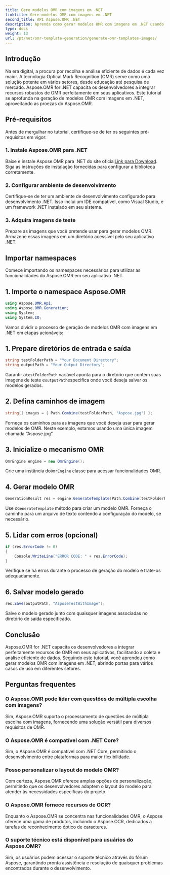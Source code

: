 ```yaml
---
title: Gere modelos OMR com imagens em .NET
linktitle: Gere modelos OMR com imagens em .NET
second_title: API Aspose.OMR .NET
description: Aprenda como gerar modelos OMR com imagens em .NET usando Aspose.OMR para coleta e análise eficiente de dados. Comece hoje!
type: docs
weight: 13
url: /pt/net/omr-template-generation/generate-omr-templates-images/
---
```

## Introdução
Na era digital, a procura por recolha e análise eficiente de dados é cada vez maior. A tecnologia Optical Mark Recognition (OMR) serve como uma solução potente em vários setores, desde educação até pesquisa de mercado. Aspose.OMR for .NET capacita os desenvolvedores a integrar recursos robustos de OMR perfeitamente em seus aplicativos. Este tutorial se aprofunda na geração de modelos OMR com imagens em .NET, aproveitando as proezas do Aspose.OMR.
## Pré-requisitos
Antes de mergulhar no tutorial, certifique-se de ter os seguintes pré-requisitos em vigor:
### 1. Instale Aspose.OMR para .NET
Baixe e instale Aspose.OMR para .NET do site oficial[Link para Download](https://releases.aspose.com/omr/net/). Siga as instruções de instalação fornecidas para configurar a biblioteca corretamente.
### 2. Configurar ambiente de desenvolvimento
Certifique-se de ter um ambiente de desenvolvimento configurado para desenvolvimento .NET. Isso inclui um IDE compatível, como Visual Studio, e um framework .NET instalado em seu sistema.
### 3. Adquira imagens de teste
Prepare as imagens que você pretende usar para gerar modelos OMR. Armazene essas imagens em um diretório acessível pelo seu aplicativo .NET.
## Importar namespaces
Comece importando os namespaces necessários para utilizar as funcionalidades do Aspose.OMR em seu aplicativo .NET.
## 1. Importe o namespace Aspose.OMR
```csharp
using Aspose.OMR.Api;
using Aspose.OMR.Generation;
using System;
using System.IO;
```
Vamos dividir o processo de geração de modelos OMR com imagens em .NET em etapas acionáveis:
## 1. Prepare diretórios de entrada e saída
```csharp
string testFolderPath = "Your Document Directory";
string outputPath = "Your Output Directory";
```
 Garantir a`testFolderPath` variável aponta para o diretório que contém suas imagens de teste e`outputPath`especifica onde você deseja salvar os modelos gerados.
## 2. Defina caminhos de imagem
```csharp
string[] images = { Path.Combine(testFolderPath, "Aspose.jpg") };
```
Forneça os caminhos para as imagens que você deseja usar para gerar modelos de OMR. Neste exemplo, estamos usando uma única imagem chamada “Aspose.jpg”.
## 3. Inicialize o mecanismo OMR
```csharp
OmrEngine engine = new OmrEngine();
```
 Crie uma instância do`OmrEngine` classe para acessar funcionalidades OMR.
## 4. Gerar modelo OMR
```csharp
GenerationResult res = engine.GenerateTemplate(Path.Combine(testFolderPath, "AsposeTestWithImage.txt"), images);
```
 Use o`GenerateTemplate` método para criar um modelo OMR. Forneça o caminho para um arquivo de texto contendo a configuração do modelo, se necessário.
## 5. Lidar com erros (opcional)
```csharp
if (res.ErrorCode != 0)
{
    Console.WriteLine("ERROR CODE: " + res.ErrorCode);
}
```
Verifique se há erros durante o processo de geração do modelo e trate-os adequadamente.
## 6. Salvar modelo gerado
```csharp
res.Save(outputPath, "AsposeTestWithImage");
```
Salve o modelo gerado junto com quaisquer imagens associadas no diretório de saída especificado.
## Conclusão
Aspose.OMR for .NET capacita os desenvolvedores a integrar perfeitamente recursos de OMR em seus aplicativos, facilitando a coleta e análise eficiente de dados. Seguindo este tutorial, você aprendeu como gerar modelos OMR com imagens em .NET, abrindo portas para vários casos de uso em diferentes setores.
## Perguntas frequentes
### O Aspose.OMR pode lidar com questões de múltipla escolha com imagens?
Sim, Aspose.OMR suporta o processamento de questões de múltipla escolha com imagens, fornecendo uma solução versátil para diversos requisitos de OMR.
### O Aspose.OMR é compatível com .NET Core?
Sim, o Aspose.OMR é compatível com .NET Core, permitindo o desenvolvimento entre plataformas para maior flexibilidade.
### Posso personalizar o layout do modelo OMR?
Com certeza, Aspose.OMR oferece amplas opções de personalização, permitindo que os desenvolvedores adaptem o layout do modelo para atender às necessidades específicas do projeto.
### O Aspose.OMR fornece recursos de OCR?
Enquanto o Aspose.OMR se concentra nas funcionalidades OMR, o Aspose oferece uma gama de produtos, incluindo o Aspose.OCR, dedicados a tarefas de reconhecimento óptico de caracteres.
### O suporte técnico está disponível para usuários do Aspose.OMR?
Sim, os usuários podem acessar o suporte técnico através do fórum Aspose, garantindo pronta assistência e resolução de quaisquer problemas encontrados durante o desenvolvimento.